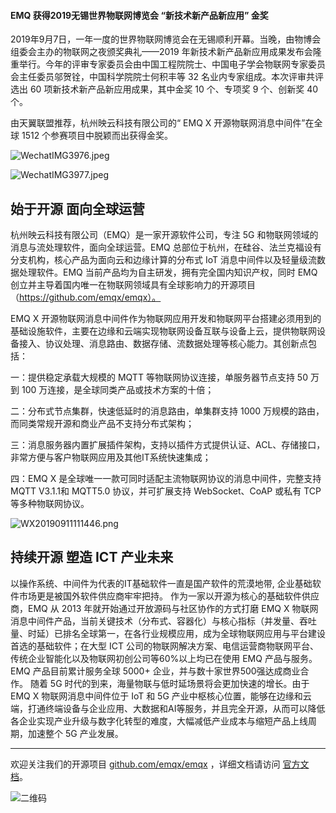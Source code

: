 #### EMQ 获得2019无锡世界物联网博览会 “新技术新产品新应用” 金奖

  2019年9月7日，一年一度的世界物联网博览会在无锡顺利开幕。当晚，由物博会组委会主办的物联网之夜颁奖典礼——2019 年新技术新产品新应用成果发布会隆重举行。今年的评审专家委员会由中国工程院院士、中国电子学会物联网专家委员会主任委员邬贺铨，中国科学院院士何积丰等 32 名业内专家组成。本次评审共评选出 60 项新技术新产品新应用成果，其中金奖 10 个、专项奖 9 个、创新奖 40 个。

  由天翼联盟推荐，杭州映云科技有限公司的“ EMQ X 开源物联网消息中间件”在全球 1512 个参赛项目中脱颖而出获得金奖。

![WechatIMG3976.jpeg](https://static.emqx.net/images/b0dbef255fc9852206a1cc7414fff408.jpeg)

![WechatIMG3977.jpeg](https://static.emqx.net/images/e9df7094f4dd86e5adf70758ee2e254d.jpeg)
## 始于开源 面向全球运营

杭州映云科技有限公司（EMQ）是一家开源软件公司，专注 5G 和物联网领域的消息与流处理软件，面向全球运营。EMQ 总部位于杭州，在硅谷、法兰克福设有分支机构，核心产品为面向云和边缘计算的分布式 IoT 消息中间件以及轻量级流数据处理软件。EMQ 当前产品均为自主研发，拥有完全国内知识产权，同时 EMQ 创立并主导着国内唯一在物联网领域具有全球影响力的开源项目（https://github.com/emqx/emqx）。

  EMQ X 开源物联网消息中间件作为物联网应用开发和物联网平台搭建必须用到的基础设施软件，主要在边缘和云端实现物联网设备互联与设备上云，提供物联网设备接入、协议处理、消息路由、数据存储、流数据处理等核心能力。其创新点包括：

  一：提供稳定承载大规模的 MQTT 等物联网协议连接，单服务器节点支持 50 万 到 100 万连接，是全球同类产品或技术方案的十倍；

  二：分布式节点集群，快速低延时的消息路由，单集群支持 1000 万规模的路由，而同类常规开源和商业产品不支持分布式架构；

  三：消息服务器内置扩展插件架构，支持以插件方式提供认证、ACL、存储接口，非常方便与客户物联网应用及其他IT系统快速集成；

  四：EMQ X 是全球唯一一款可同时适配主流物联网协议的消息中间件，完整支持 MQTT V3.1.1和 MQTT5.0 协议，并可扩展支持 WebSocket、CoAP 或私有 TCP 等多种物联网协议。

![WX20190911111446.png](https://static.emqx.net/images/fbea0562c24bdf7488966fcd0491ae07.png) 

## 持续开源 塑造 ICT 产业未来

以操作系统、中间件为代表的IT基础软件一直是国产软件的荒漠地带, 企业基础软件市场更是被国外软件供应商牢牢把持。 作为一家以开源为核心的基础软件供应商，EMQ 从 2013 年就开始通过开放源码与社区协作的方式打磨 EMQ X 物联网消息中间件产品，当前关键技术（分布式、容器化）与核心指标（并发量、吞吐量、时延）已排名全球第一，在各行业规模应用，成为全球物联网应用与平台建设首选的基础软件；在大型 ICT 公司的物联网解决方案、电信运营商物联网平台、传统企业智能化以及物联网初创公司等60%以上均已在使用 EMQ 产品与服务。 EMQ 产品目前累计服务全球 5000+ 企业，并与数十家世界500强达成商业合作。
随着 5G 时代的到来，海量物联与低时延场景将会更加快速的增长。由于 EMQ X 物联网消息中间件位于 IoT 和  5G 产业中枢核心位置，能够在边缘和云端，打通终端设备与企业应用、大数据和AI等服务，并且完全开源，从而可以降低各企业实现产业升级与数字化转型的难度，大幅减低产业成本与缩短产品上线周期，加速整个 5G 产业发展。

------

欢迎关注我们的开源项目 [github.com/emqx/emqx](https://github.com/emqx/emqx) ，详细文档请访问 [官方文档](https://docs.emqx.io/broker/cn)。

![二维码](https://static.emqx.net/images/b99a97727d6f86a9912846e145b8b124.jpg)



